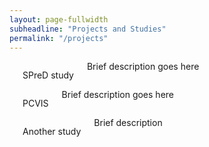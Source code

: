 ```yaml
---
layout: page-fullwidth
subheadline: "Projects and Studies"
permalink: "/projects"
---
```

<!--more-->

<div class="row t30">
<div class="medium-4 columns">
<img src="{{ site.url }}/images/webdesign_screenshot_stilwandel.jpg" alt="">
<p>SPreD study</p>
Brief description goes here
</div><!-- /.medium-4.columns -->

<div class="medium-4 columns">
<img src="{{ site.url }}/images/webdesign_screenshot_tarnkappe.jpg" alt="">
<p>PCVIS </p>
 Brief description goes here
</div><!-- /.medium-4.columns -->

<div class="medium-4 columns">
<img src="{{ site.url }}/images/webdesign_screenshot_schriefer.jpg" alt="">
<p>Another study </p>
Brief description
</div><!-- /.medium-4.columns -->
</div><!-- /.row -->



